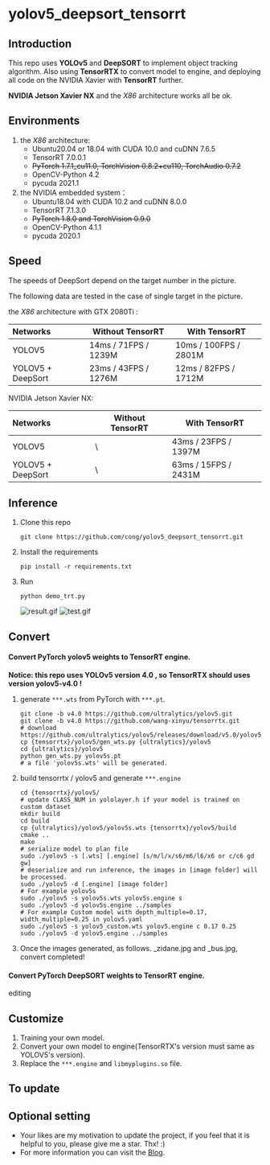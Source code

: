 # yolov5_deepsort_tensorrt

## Introduction

This repo uses **YOLOv5** and **DeepSORT** to implement object tracking algorithm. Also using **TensorRTX** to convert model to engine, and deploying all code on the NVIDIA Xavier with **TensorRT** further.

**NVIDIA Jetson Xavier NX**  and the *X86* architecture works all be ok. 


## Environments

1. the *X86* architecture: 
   - Ubuntu20.04 or 18.04 with CUDA 10.0 and cuDNN 7.6.5
   - TensorRT 7.0.0.1
   - ~~PyTorch 1.7.1_cu11.0, TorchVision 0.8.2+cu110, TorchAudio 0.7.2~~
   - OpenCV-Python 4.2
   - pycuda 2021.1
2. the NVIDIA embedded  system：
   - Ubuntu18.04 with CUDA 10.2 and cuDNN 8.0.0
   - TensorRT 7.1.3.0
   - ~~PyTorch 1.8.0 and TorchVision 0.9.0~~
   - OpenCV-Python 4.1.1
   - pycuda 2020.1

## Speed

The speeds of DeepSort depend on the target number in the picture.

The following data are tested in the case of single target in the picture.

the *X86* architecture with GTX 2080Ti :

| Networks          | Without TensorRT      | With TensorRT          |
| :---------------- | --------------------- | ---------------------- |
| YOLOV5            | 14ms / 71FPS / 1239M  | 10ms /  100FPS / 2801M |
| YOLOV5 + DeepSort | 23ms / 43FPS /  1276M | 12ms / 82FPS / 1712M   |

NVIDIA Jetson Xavier NX:

| Networks          | Without TensorRT | With TensorRT          |
| :---------------- | ---------------- | ---------------------- |
| YOLOV5            | \                | 43ms /  23FPS / 1397M  |
| YOLOV5 + DeepSort | \                | 63ms / 15FPS / 2431M   |

## Inference

1. Clone this repo

   ```shell
   git clone https://github.com/cong/yolov5_deepsort_tensorrt.git
   ```

2. Install the requirements

   ```shell
   pip install -r requirements.txt
   ```
   
3. Run

   ```
   python demo_trt.py
   ```
   ![result.gif](https://pic3.zhimg.com/80/v2-bdb2b85774b43ec6abe1973defb95533_720w.gif)
   ![test.gif](https://pic1.zhimg.com/80/v2-d7975d2f02d2cc3bf9baf40acbe43a2a_720w.gif)

## Convert

#### Convert PyTorch yolov5 weights to TensorRT engine.

**Notice: this repo uses YOLOv5 version 4.0 , so TensorRTX should uses version yolov5-v4.0 !**

1. generate `***.wts` from PyTorch with `***.pt`.

   ```shell
   git clone -b v4.0 https://github.com/ultralytics/yolov5.git
   git clone -b v4.0 https://github.com/wang-xinyu/tensorrtx.git
   # download https://github.com/ultralytics/yolov5/releases/download/v5.0/yolov5s.pt
   cp {tensorrtx}/yolov5/gen_wts.py {ultralytics}/yolov5
   cd {ultralytics}/yolov5
   python gen_wts.py yolov5s.pt
   # a file 'yolov5s.wts' will be generated.
   ```

2. build tensorrtx / yolov5 and generate `***.engine`

   ```shell
   cd {tensorrtx}/yolov5/
   # update CLASS_NUM in yololayer.h if your model is trained on custom dataset
   mkdir build
   cd build
   cp {ultralytics}/yolov5/yolov5s.wts {tensorrtx}/yolov5/build
   cmake ..
   make
   # serialize model to plan file
   sudo ./yolov5 -s [.wts] [.engine] [s/m/l/x/s6/m6/l6/x6 or c/c6 gd gw]
   # deserialize and run inference, the images in [image folder] will be processed.
   sudo ./yolov5 -d [.engine] [image folder]
   # For example yolov5s
   sudo ./yolov5 -s yolov5s.wts yolov5s.engine s
   sudo ./yolov5 -d yolov5s.engine ../samples
   # For example Custom model with depth_multiple=0.17, width_multiple=0.25 in yolov5.yaml
   sudo ./yolov5 -s yolov5_custom.wts yolov5.engine c 0.17 0.25
   sudo ./yolov5 -d yolov5.engine ../samples
   ```


3. Once the images generated, as follows. _zidane.jpg and _bus.jpg, convert completed!
#### Convert PyTorch DeepSORT weights to TensorRT engine.
editing

## Customize

1. Training your own model.
2. Convert your own model to engine(TensorRTX's version must same as YOLOV5's version).
3. Replace the `***.engine` and `libmyplugins.so` file.

## To update


## Optional setting

- Your likes are my motivation to update the project, if you feel that it is helpful to you, please give me a star. Thx!  :)
- For more information you can visit the [Blog](http://wangcong.net).
